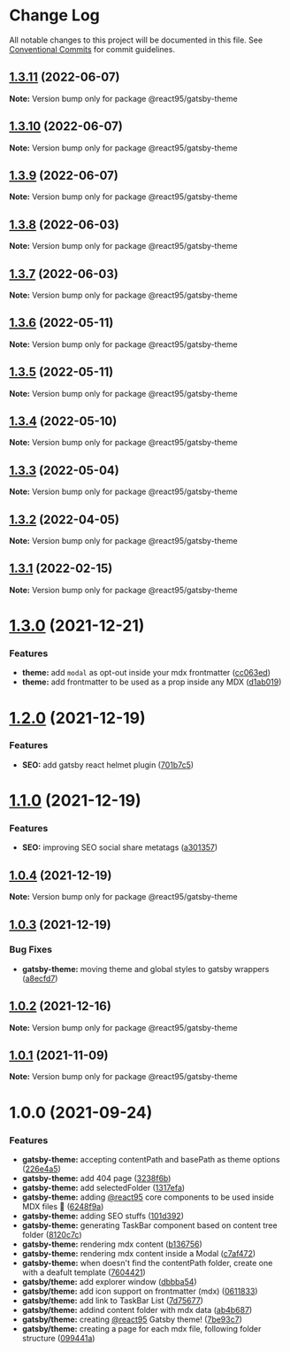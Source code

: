 # Change Log

All notable changes to this project will be documented in this file.
See [Conventional Commits](https://conventionalcommits.org) for commit guidelines.

## [1.3.11](https://github.com/React95/React95/compare/@react95/gatsby-theme@1.3.10...@react95/gatsby-theme@1.3.11) (2022-06-07)

**Note:** Version bump only for package @react95/gatsby-theme





## [1.3.10](https://github.com/React95/React95/compare/@react95/gatsby-theme@1.3.9...@react95/gatsby-theme@1.3.10) (2022-06-07)

**Note:** Version bump only for package @react95/gatsby-theme





## [1.3.9](https://github.com/React95/React95/compare/@react95/gatsby-theme@1.3.8...@react95/gatsby-theme@1.3.9) (2022-06-07)

**Note:** Version bump only for package @react95/gatsby-theme





## [1.3.8](https://github.com/React95/React95/compare/@react95/gatsby-theme@1.3.7...@react95/gatsby-theme@1.3.8) (2022-06-03)

**Note:** Version bump only for package @react95/gatsby-theme





## [1.3.7](https://github.com/React95/React95/compare/@react95/gatsby-theme@1.3.6...@react95/gatsby-theme@1.3.7) (2022-06-03)

**Note:** Version bump only for package @react95/gatsby-theme





## [1.3.6](https://github.com/React95/React95/compare/@react95/gatsby-theme@1.3.5...@react95/gatsby-theme@1.3.6) (2022-05-11)

**Note:** Version bump only for package @react95/gatsby-theme





## [1.3.5](https://github.com/React95/React95/compare/@react95/gatsby-theme@1.3.4...@react95/gatsby-theme@1.3.5) (2022-05-11)

**Note:** Version bump only for package @react95/gatsby-theme





## [1.3.4](https://github.com/React95/React95/compare/@react95/gatsby-theme@1.3.3...@react95/gatsby-theme@1.3.4) (2022-05-10)

**Note:** Version bump only for package @react95/gatsby-theme





## [1.3.3](https://github.com/React95/React95/compare/@react95/gatsby-theme@1.3.2...@react95/gatsby-theme@1.3.3) (2022-05-04)

**Note:** Version bump only for package @react95/gatsby-theme





## [1.3.2](https://github.com/React95/React95/compare/@react95/gatsby-theme@1.3.1...@react95/gatsby-theme@1.3.2) (2022-04-05)

**Note:** Version bump only for package @react95/gatsby-theme





## [1.3.1](https://github.com/React95/React95/compare/@react95/gatsby-theme@1.3.0...@react95/gatsby-theme@1.3.1) (2022-02-15)

**Note:** Version bump only for package @react95/gatsby-theme





# [1.3.0](https://github.com/React95/React95/compare/@react95/gatsby-theme@1.2.0...@react95/gatsby-theme@1.3.0) (2021-12-21)


### Features

* **theme:** add `modal` as opt-out inside your mdx frontmatter ([cc063ed](https://github.com/React95/React95/commit/cc063ede718329cfde459313a6649a3d24e5be5d))
* **theme:** add frontmatter to be used as a prop inside any MDX ([d1ab019](https://github.com/React95/React95/commit/d1ab019a802b3ad06d796b4e42e4951c8db208ab))





# [1.2.0](https://github.com/React95/React95/compare/@react95/gatsby-theme@1.1.0...@react95/gatsby-theme@1.2.0) (2021-12-19)


### Features

* **SEO:** add gatsby react helmet plugin ([701b7c5](https://github.com/React95/React95/commit/701b7c58ebc58a07b719fbb50f38b31ff998c233))





# [1.1.0](https://github.com/React95/React95/compare/@react95/gatsby-theme@1.0.4...@react95/gatsby-theme@1.1.0) (2021-12-19)


### Features

* **SEO:** improving SEO social share metatags ([a301357](https://github.com/React95/React95/commit/a301357ad114c2b7cb2005822a9ffa95d56fbd10))





## [1.0.4](https://github.com/React95/React95/compare/@react95/gatsby-theme@1.0.3...@react95/gatsby-theme@1.0.4) (2021-12-19)

**Note:** Version bump only for package @react95/gatsby-theme





## [1.0.3](https://github.com/React95/React95/compare/@react95/gatsby-theme@1.0.2...@react95/gatsby-theme@1.0.3) (2021-12-19)


### Bug Fixes

* **gatsby-theme:** moving theme and global styles to gatsby wrappers ([a8ecfd7](https://github.com/React95/React95/commit/a8ecfd72b35111e1982c58d29c1cbbbe7293697f))





## [1.0.2](https://github.com/React95/React95/compare/@react95/gatsby-theme@1.0.1...@react95/gatsby-theme@1.0.2) (2021-12-16)

**Note:** Version bump only for package @react95/gatsby-theme





## [1.0.1](https://github.com/React95/React95/compare/@react95/gatsby-theme@1.0.0...@react95/gatsby-theme@1.0.1) (2021-11-09)

**Note:** Version bump only for package @react95/gatsby-theme





# 1.0.0 (2021-09-24)


### Features

* **gatsby-theme:** accepting contentPath and basePath as theme options ([226e4a5](https://github.com/React95/React95/commit/226e4a5b32a246633f6212af10caacc26add910e))
* **gatsby-theme:** add 404 page ([3238f6b](https://github.com/React95/React95/commit/3238f6b9c48482349e7b30ea7aa1ed478c864163))
* **gatsby-theme:** add selectedFolder ([1317efa](https://github.com/React95/React95/commit/1317efaade0610e7d869a84a0acb7d0ac67c0d28))
* **gatsby-theme:** adding [@react95](https://github.com/react95) core components to be used inside MDX files :tada: ([6248f9a](https://github.com/React95/React95/commit/6248f9aa739e2007ae8ff32d4c9c825a27dc4d16))
* **gatsby-theme:** adding SEO stuffs ([101d392](https://github.com/React95/React95/commit/101d392abb4d3ea5a93dc46b8b548659c9498004))
* **gatsby-theme:** generating TaskBar component based on content tree folder ([8120c7c](https://github.com/React95/React95/commit/8120c7ca5d21fd9457cce5ef7c295609a163158a))
* **gatsby-theme:** rendering mdx content ([b136756](https://github.com/React95/React95/commit/b136756dff16a79ac43cd900f55a546b8b11da8f))
* **gatsby-theme:** rendering mdx content inside a Modal ([c7af472](https://github.com/React95/React95/commit/c7af4726855bca6fa651ec3ae01168ce1871f984))
* **gatsby-theme:** when doesn't find the contentPath folder, create one with a deafult template ([7604421](https://github.com/React95/React95/commit/7604421312eb5616ed1ecde0903217769857b3ec))
* **gatsby/theme:** add explorer window ([dbbba54](https://github.com/React95/React95/commit/dbbba54be5042afcc4f41b44d6149d2bc941477c))
* **gatsby/theme:** add icon support on frontmatter (mdx) ([0611833](https://github.com/React95/React95/commit/061183381d0daf0706d5db82340aab65f03df9cd))
* **gatsby/theme:** add link to TaskBar List ([7d75677](https://github.com/React95/React95/commit/7d75677eb679e278811527744d25ffa9bb042f18))
* **gatsby/theme:** addind content folder with mdx data ([ab4b687](https://github.com/React95/React95/commit/ab4b687b336c171c8edba649e4fc449d2515acca))
* **gatsby/theme:** creating [@react95](https://github.com/react95) Gatsby theme! ([7be93c7](https://github.com/React95/React95/commit/7be93c7364f4e7eb4d7c8a6a5bba7d5c831e5ab3))
* **gatsby/theme:** creating a page for each mdx file, following folder structure ([099441a](https://github.com/React95/React95/commit/099441a5c0c020de5a1e0ecf8e096a27ca4e9ec1))
